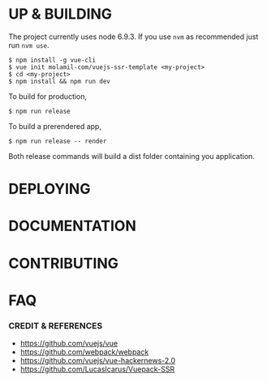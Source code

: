 # UP & BUILDING #


The project currently uses node 6.9.3. If you use `nvm` as recommended just run `nvm use`.

```
$ npm install -g vue-cli
$ vue init molamil-com/vuejs-ssr-template <my-project>
$ cd <my-project>
$ npm install && npm run dev
```

To build for production,

```
$ npm run release
```

To build a prerendered app,

```
$ npm run release -- render
```

Both release commands will build a dist folder containing you application.

# DEPLOYING #

# DOCUMENTATION #

# CONTRIBUTING #

# FAQ #

### CREDIT & REFERENCES ###

* https://github.com/vuejs/vue
* https://github.com/webpack/webpack
* https://github.com/vuejs/vue-hackernews-2.0
* https://github.com/LucasIcarus/Vuepack-SSR